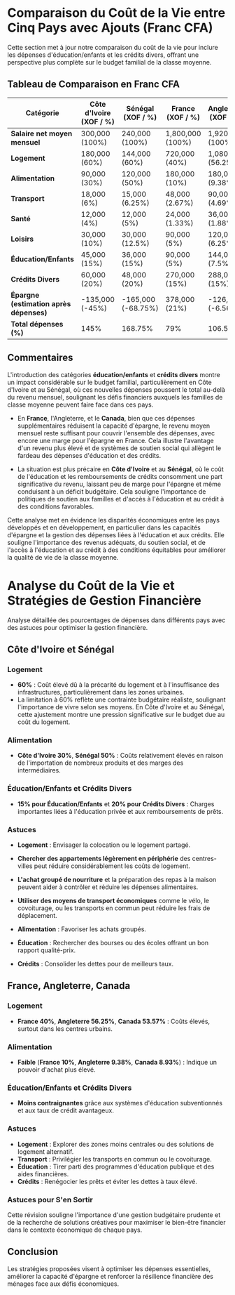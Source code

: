 # Comparaison du Coût de la Vie entre Cinq Pays avec Ajouts (Franc CFA)

Cette section met à jour notre comparaison du coût de la vie pour inclure les dépenses d'éducation/enfants et les crédits divers, offrant une perspective plus complète sur le budget familial de la classe moyenne.

## Tableau de Comparaison en Franc CFA

| Catégorie | Côte d'Ivoire (XOF / %) | Sénégal (XOF / %) | France (XOF / %) | Angleterre (XOF / %) | Canada (XOF / %) |
|-----------|-------------------------|-------------------|------------------|----------------------|------------------|
| **Salaire net moyen mensuel** | 300,000 (100%) | 240,000 (100%) | 1,800,000 (100%) | 1,920,000 (100%) | 1,680,000 (100%) |
| **Logement** | 180,000 (60%) | 144,000 (60%) | 720,000 (40%) | 1,080,000 (56.25%) | 900,000 (53.57%) |
| **Alimentation** | 90,000 (30%) | 120,000 (50%) | 180,000 (10%) | 180,000 (9.38%) | 150,000 (8.93%) |
| **Transport** | 18,000 (6%) | 15,000 (6.25%) | 48,000 (2.67%) | 90,000 (4.69%) | 60,000 (3.57%) |
| **Santé** | 12,000 (4%) | 12,000 (5%) | 24,000 (1.33%) | 36,000 (1.88%) | 30,000 (1.79%) |
| **Loisirs** | 30,000 (10%) | 30,000 (12.5%) | 90,000 (5%) | 120,000 (6.25%) | 90,000 (5.36%) |
| **Éducation/Enfants** | 45,000 (15%) | 36,000 (15%) | 90,000 (5%) | 144,000 (7.5%) | 120,000 (7.14%) |
| **Crédits Divers** | 60,000 (20%) | 48,000 (20%) | 270,000 (15%) | 288,000 (15%) | 252,000 (15%) |
| **Épargne (estimation après dépenses)** | -135,000 (-45%) | -165,000 (-68.75%) | 378,000 (21%) | -126,000 (-6.56%) | -22,000 (-1.31%) |
| **Total dépenses (%)** | 145% | 168.75% | 79% | 106.56% | 101.31% |

## Commentaires

L'introduction des catégories **éducation/enfants** et **crédits divers** montre un impact considérable sur le budget familial, particulièrement en Côte d'Ivoire et au Sénégal, où ces nouvelles dépenses poussent le total au-delà du revenu mensuel, soulignant les défis financiers auxquels les familles de classe moyenne peuvent faire face dans ces pays.

- En **France**, l'Angleterre, et le **Canada**, bien que ces dépenses supplémentaires réduisent la capacité d'épargne, le revenu moyen mensuel reste suffisant pour couvrir l'ensemble des dépenses, avec encore une marge pour l'épargne en France. Cela illustre l'avantage d'un revenu plus élevé et de systèmes de soutien social qui allègent le fardeau des dépenses d'éducation et des crédits.

- La situation est plus précaire en **Côte d'Ivoire** et au **Sénégal**, où le coût de l'éducation et les remboursements de crédits consomment une part significative du revenu, laissant peu de marge pour l'épargne et même conduisant à un déficit budgétaire. Cela souligne l'importance de politiques de soutien aux familles et d'accès à l'éducation et au crédit à des conditions favorables.

Cette analyse met en évidence les disparités économiques entre les pays développés et en développement, en particulier dans les capacités d'épargne et la gestion des dépenses liées à l'éducation et aux crédits. Elle souligne l'importance des revenus adéquats, du soutien social, et de l'accès à l'éducation et au crédit à des conditions équitables pour améliorer la qualité de vie de la classe moyenne.

# Analyse du Coût de la Vie et Stratégies de Gestion Financière

Analyse détaillée des pourcentages de dépenses dans différents pays avec des astuces pour optimiser la gestion financière.

## Côte d'Ivoire et Sénégal

### Logement
- **60%** : Coût élevé dû à la précarité du logement et à l'insuffisance des infrastructures, particulièrement dans les zones urbaines.
-  La limitation à 60% reflète une contrainte budgétaire réaliste, soulignant l'importance de vivre selon ses moyens. En Côte d'Ivoire et au Sénégal, cette ajustement montre une pression significative sur le budget due au coût du logement.

### Alimentation
- **Côte d'Ivoire 30%**, **Sénégal 50%** : Coûts relativement élevés en raison de l'importation de nombreux produits et des marges des intermédiaires.

### Éducation/Enfants et Crédits Divers
- **15% pour Éducation/Enfants** et **20% pour Crédits Divers** : Charges importantes liées à l'éducation privée et aux remboursements de prêts.

### Astuces
- **Logement** : Envisager la colocation ou le logement partagé.
- **Chercher des appartements légèrement en périphérie** des centres-villes peut réduire considérablement les coûts de logement.
- **L'achat groupé de nourriture** et la préparation des repas à la maison peuvent aider à contrôler et réduire les dépenses alimentaires.
- **Utiliser des moyens de transport économiques** comme le vélo, le covoiturage, ou les transports en commun peut réduire les frais de déplacement.

- **Alimentation** : Favoriser les achats groupés.
- **Éducation** : Rechercher des bourses ou des écoles offrant un bon rapport qualité-prix.
- **Crédits** : Consolider les dettes pour de meilleurs taux.

## France, Angleterre, Canada

### Logement
- **France 40%**, **Angleterre 56.25%**, **Canada 53.57%** : Coûts élevés, surtout dans les centres urbains.

### Alimentation
- **Faible** (**France 10%**, **Angleterre 9.38%**, **Canada 8.93%**) : Indique un pouvoir d'achat plus élevé.

### Éducation/Enfants et Crédits Divers
- **Moins contraignantes** grâce aux systèmes d'éducation subventionnés et aux taux de crédit avantageux.

### Astuces
- **Logement** : Explorer des zones moins centrales ou des solutions de logement alternatif.
- **Transport** : Privilégier les transports en commun ou le covoiturage.
- **Éducation** : Tirer parti des programmes d'éducation publique et des aides financières.
- **Crédits** : Renégocier les prêts et éviter les dettes à taux élevé.



### Astuces pour S'en Sortir


Cette révision souligne l'importance d'une gestion budgétaire prudente et de la recherche de solutions créatives pour maximiser le bien-être financier dans le contexte économique de chaque pays.

## Conclusion

Les stratégies proposées visent à optimiser les dépenses essentielles, améliorer la capacité d'épargne et renforcer la résilience financière des ménages face aux défis économiques.

